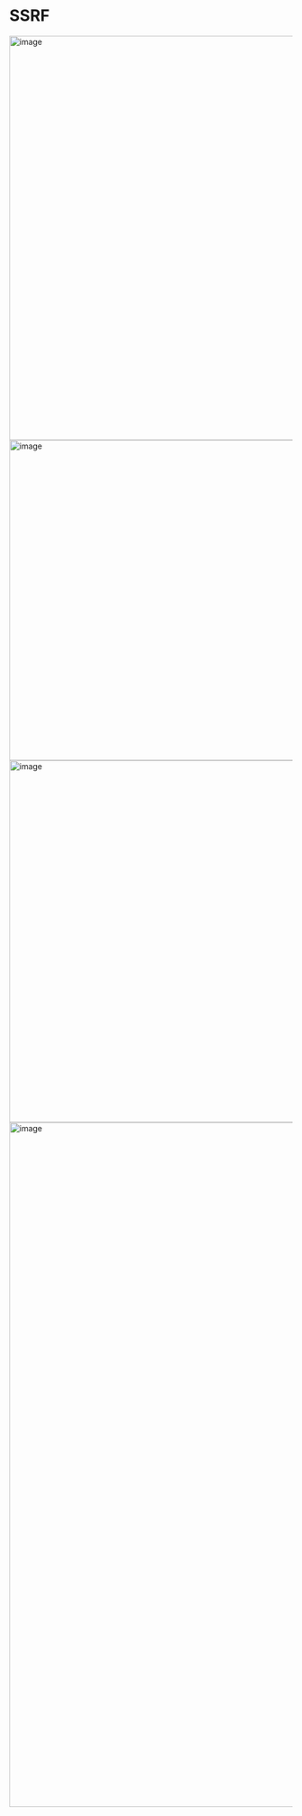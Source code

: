 # SSRF


<img width="2879" height="718" alt="image" src="https://github.com/user-attachments/assets/6c57deef-f7b2-471b-a547-226ee1b4e208" />

<img width="2738" height="569" alt="image" src="https://github.com/user-attachments/assets/5863978f-8d67-4fef-bbd8-f1483c14649a" />

<img width="2796" height="643" alt="image" src="https://github.com/user-attachments/assets/fd792e82-8eaf-4bf5-9b86-b6c196a405cc" />

<img width="2879" height="1216" alt="image" src="https://github.com/user-attachments/assets/4752e0e0-692b-4b46-a031-7ed3f1ab84ff" />


